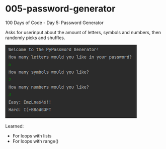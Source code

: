 # 005-password-generator
100 Days of Code - Day 5: Password Generator

Asks for userinput about the amount of letters, symbols and numbers, then randomly picks and shuffles.

![sample](img/sample.PNG)

Learned:
- For loops with lists
- For loops with range()
